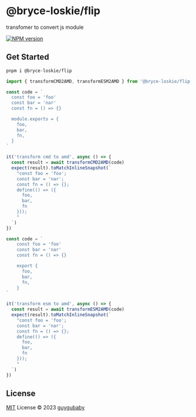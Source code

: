 # @bryce-loskie/flip

transfomer to convert js module

[![NPM version](https://img.shields.io/npm/v/@bryce-loskie/flip?color=a1b858&label=)](https://www.npmjs.com/package/@bryce-loskie/flip)

## Get Started

```bash
pnpm i @bryce-loskie/flip
```

```ts
import { transformCMD2AMD, transformESM2AMD } from '@bryce-loskie/flip'

const code = `
  const foo = 'foo'
  const bar = 'nar'
  const fn = () => {}

  module.exports = {
    foo,
    bar,
    fn,
  }
`

it('transform cmd to amd', async () => {
  const result = await transformCMD2AMD(code)
  expect(result).toMatchInlineSnapshot(`
    "const foo = 'foo';
    const bar = 'nar';
    const fn = () => {};
    define(() => ({
      foo,
      bar,
      fn
    }));
    "
  `)
})

const code = `
    const foo = 'foo'
    const bar = 'nar'
    const fn = () => {}

    export {
      foo,
      bar,
      fn,
    }
`

it('transform esm to amd', async () => {
  const result = await transformESM2AMD(code)
  expect(result).toMatchInlineSnapshot(`
    "const foo = 'foo';
    const bar = 'nar';
    const fn = () => {};
    define(() => ({
      foo,
      bar,
      fn
    }));
    "
  `)
})
```

## License

[MIT](./LICENSE) License © 2023 [guygubaby](https://github.com/guygubaby)
